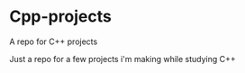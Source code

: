 # Cpp-projects
A repo for C++ projects

Just a repo for a few projects i'm making while studying C++
